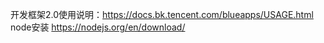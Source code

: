 开发框架2.0使用说明：https://docs.bk.tencent.com/blueapps/USAGE.html
 node安装
 https://nodejs.org/en/download/